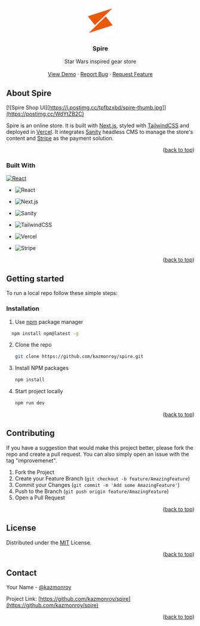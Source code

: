 <div align="center">
  <a href="https://github.com/kazmonroy/spire">
    <img src="/public/logo.svg" alt="Logo" width="80" height="80">
  </a>

<h3 align="center">Spire</h3>

  <p align="center">
    Star Wars inspired gear store
    <br />
    <br />
    <a href="https://shop-spire.vercel.app/">View Demo</a>
    ·
    <a href="https://github.com/kazmonroy/spire/issues">Report Bug</a>
    ·
    <a href="https://github.com/kazmonroy/spire/issues">Request Feature</a>
  </p>
</div>

## About Spire

[![Spire Shop UI][https://i.postimg.cc/tpfbzxbd/spire-thumb.jpg]](https://postimg.cc/WdYtZB2C)

Spire is an online store. It is built with [Next.js](https://nextjs.org/), styled with [TailwindCSS](https://tailwindcss.com/) and deployed in [Vercel](https://vercel.com/). It integrates [Sanity](https://www.sanity.io/) headless CMS to manage the store's content and [Stripe](https://stripe.com/) as the payment solution.

<p align="right">(<a href="#readme-top">back to top</a>)</p>

### Built With

[![React](https://img.shields.io/badge/React-0F172A?&logo=react)](https://react.dev/)

- ![React](https://img.shields.io/badge/React-0F172A?&logo=react)
- ![Next.js](https://img.shields.io/badge/Next.js-0F172A?&logo=nextdotjs)
- ![Sanity](https://img.shields.io/badge/Sanity-0F172A?&logo=sanity)

- ![TailwindCSS](https://img.shields.io/badge/Tailwindcss-0F172A?&logo=tailwindcss)
- ![Vercel](https://img.shields.io/badge/Vercel-black?style=flat&logo=Vercel&logoColor=white)

- ![Stripe](https://img.shields.io/badge/Stripe-0F172A?&logo=stripe)

<p align="right">(<a href="#readme-top">back to top</a>)</p>

## Getting started

To run a local repo follow these simple steps:

### Installation

1. Use [npm](https://pip.pypa.io/en/stable/) package manager

```sh
  npm install npm@latest -g
```

2. Clone the repo
   ```sh
   git clone https://github.com/kazmonroy/spire.git
   ```
3. Install NPM packages
   ```sh
   npm install
   ```
4. Start project locally
   ```sh
   npm run dev
   ```

<p align="right">(<a href="#readme-top">back to top</a>)</p>

## Contributing

If you have a suggestion that would make this project better, please fork the repo and create a pull request. You can also simply open an issue with the tag "improvemenet".

1. Fork the Project
2. Create your Feature Branch (`git checkout -b feature/AmazingFeature`)
3. Commit your Changes (`git commit -m 'Add some AmazingFeature'`)
4. Push to the Branch (`git push origin feature/AmazingFeature`)
5. Open a Pull Request

<p align="right">(<a href="#readme-top">back to top</a>)</p>

## License

Distributed under the [MIT](https://choosealicense.com/licenses/mit/) License.

<p align="right">(<a href="#readme-top">back to top</a>)</p>

## Contact

Your Name - [@kazmonroy](https://twitter.com/kazmonroy)

Project Link: [https://github.com/kazmonroy/spire](https://github.com/kazmonroy/spire)

<p align="right">(<a href="#readme-top">back to top</a>)</p>
